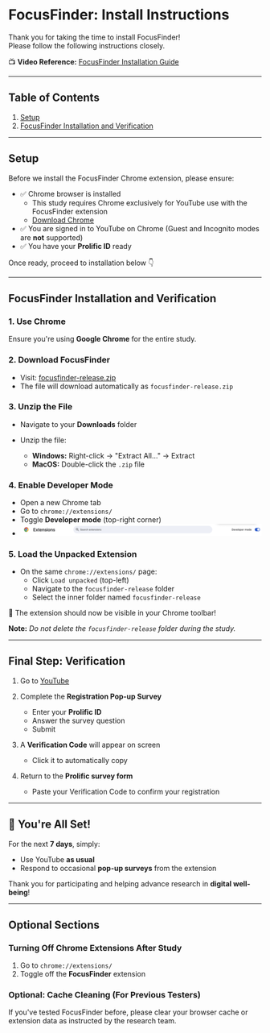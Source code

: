 # FocusFinder: Install Instructions

Thank you for taking the time to install FocusFinder!  
Please follow the following instructions closely.  

📺 **Video Reference:** [FocusFinder Installation Guide](https://youtu.be/4A1zMj5uPDw)

---

## Table of Contents
1. [Setup](#setup)
2. [FocusFinder Installation and Verification](#focusfinder-installation-and-verification)

---

## Setup

Before we install the FocusFinder Chrome extension, please ensure:

- ✅ Chrome browser is installed  
  - This study requires Chrome exclusively for YouTube use with the FocusFinder extension  
  - [Download Chrome](https://www.google.com/chrome/dr/download)
- ✅ You are signed in to YouTube on Chrome (Guest and Incognito modes are **not** supported)
- ✅ You have your **Prolific ID** ready

Once ready, proceed to installation below 👇

---

## FocusFinder Installation and Verification

### 1. Use Chrome

Ensure you're using **Google Chrome** for the entire study.

### 2. Download FocusFinder

- Visit: [focusfinder-release.zip](https://github.com/scuhci/FocusFinder_Release/releases/download/v1/focusfinder-release.zip)
- The file will download automatically as `focusfinder-release.zip`

### 3. Unzip the File

- Navigate to your **Downloads** folder  
- Unzip the file:

  - **Windows:** Right-click → "Extract All..." → Extract  
  - **MacOS:** Double-click the `.zip` file

### 4. Enable Developer Mode

- Open a new Chrome tab  
- Go to `chrome://extensions/`  
- Toggle **Developer mode** (top-right corner)
- ![Dev toggle](https://github.com/scuhci/FocusFinder_Release/blob/main/images/devtoggle.png)

### 5. Load the Unpacked Extension

- On the same `chrome://extensions/` page:
  - Click `Load unpacked` (top-left)
  - Navigate to the `focusfinder-release` folder
  - Select the inner folder named `focusfinder-release`

🎉 The extension should now be visible in your Chrome toolbar!

**Note:** _Do not delete the `focusfinder-release` folder during the study._

---

## Final Step: Verification

1. Go to [YouTube](https://www.youtube.com)
2. Complete the **Registration Pop-up Survey**
   - Enter your **Prolific ID**
   - Answer the survey question
   - Submit

3. A **Verification Code** will appear on screen  
   - Click it to automatically copy

4. Return to the **Prolific survey form**  
   - Paste your Verification Code to confirm your registration

---

## 🎯 You're All Set!

For the next **7 days**, simply:

- Use YouTube **as usual**
- Respond to occasional **pop-up surveys** from the extension

Thank you for participating and helping advance research in **digital well-being**!

---

## Optional Sections

### Turning Off Chrome Extensions After Study

1. Go to `chrome://extensions/`
2. Toggle off the **FocusFinder** extension

### Optional: Cache Cleaning (For Previous Testers)

If you've tested FocusFinder before, please clear your browser cache or extension data as instructed by the research team.
